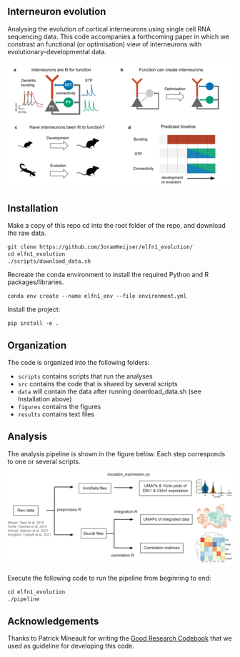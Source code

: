 ## Interneuron evolution
Analysing the evolution of cortical interneurons using single cell RNA sequencing data. This code accompanies a forthcoming paper in which we constrast an functional (or optimisation) view of interneurons with evolutionary-developmental data. 

![figure1](./figures/paper_figs/figure1.png)

## Installation

Make a copy of this repo cd into the root folder of the repo, and download the raw data.
```
git clone https://github.com/JoramKeijser/elfn1_evolution/
cd elfn1_evolution
./scripts/download_data.sh
```
Recreate the conda environment to install the required Python and R packages/libraries. 
```
conda env create --name elfn1_env --file environment.yml
```
Install the project:
```
pip install -e .
```

## Organization
The code is organized into the following folders:

- `scripts` contains scripts that run the analyses
- `src` contains the code that is shared by several scripts
- `data` will contain the data after running download_data.sh (see Installation above)
- `figures` contains the figures
- `results` contains text files 
 
## Analysis 

The analysis pipeline is shown in the figure below. Each step corresponds to one or several scripts. 

![figures1](./figures/paper_figs/figures1.png)

Execute the following code to run the pipeline from beginning to end:
```
cd elfn1_evolution
./pipeline
```

## Acknowledgements

Thanks to Patrick Mineault for writing the [Good Research Codebook](https://goodresearch.dev/) that we used as guideline for developing this code. 
